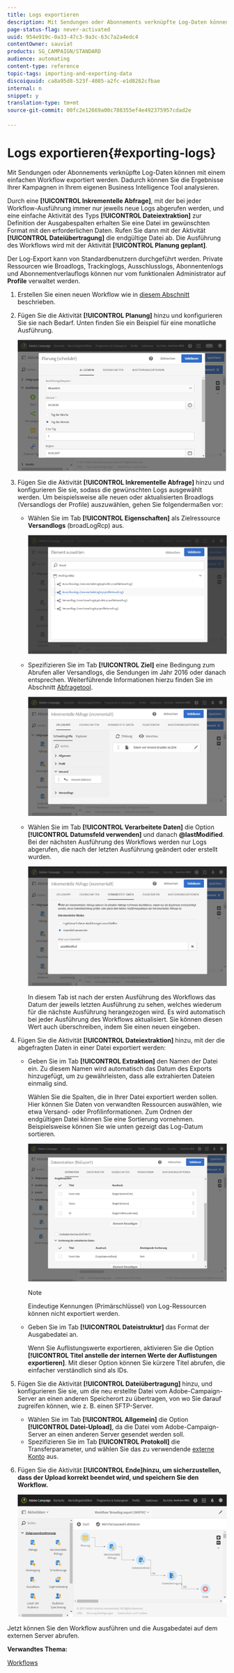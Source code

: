 ```yaml
---
title: Logs exportieren
description: Mit Sendungen oder Abonnements verknüpfte Log-Daten können mit einem einfachen Workflow exportiert werden.
page-status-flag: never-activated
uuid: 954e919c-0a33-47c3-9a3c-63c7a2a4edc4
contentOwner: sauviat
products: SG_CAMPAIGN/STANDARD
audience: automating
content-type: reference
topic-tags: importing-and-exporting-data
discoiquuid: ca8a95d8-523f-4085-a2fc-e1d8262cfbae
internal: n
snippet: y
translation-type: tm+mt
source-git-commit: 00fc2e12669a00c788355ef4e492375957cdad2e

---
```



# Logs exportieren{#exporting-logs}

Mit Sendungen oder Abonnements verknüpfte Log-Daten können mit einem einfachen Workflow exportiert werden. Dadurch können Sie die Ergebnisse Ihrer Kampagnen in Ihrem eigenen Business Intelligence Tool analysieren.

Durch eine **[!UICONTROL Inkrementelle Abfrage]**, mit der bei jeder Workflow-Ausführung immer nur jeweils neue Logs abgerufen werden, und eine einfache Aktivität des Typs **[!UICONTROL Dateiextraktion]** zur Definition der Ausgabespalten erhalten Sie eine Datei im gewünschten Format mit den erforderlichen Daten. Rufen Sie dann mit der Aktivität **[!UICONTROL Dateiübertragung]** die endgültige Datei ab. Die Ausführung des Workflows wird mit der Aktivität **[!UICONTROL Planung geplant]**.

Der Log-Export kann von Standardbenutzern durchgeführt werden. Private Ressourcen wie Broadlogs, Trackinglogs, Ausschlusslogs, Abonnentenlogs und Abonnementverlauflogs können nur vom funktionalen Administrator auf **Profile** verwaltet werden.

1. Erstellen Sie einen neuen Workflow wie in [diesem Abschnitt](../../automating/using/building-a-workflow.md#creating-a-workflow) beschrieben.
1. Fügen Sie die Aktivität **[!UICONTROL Planung]** hinzu und konfigurieren Sie sie nach Bedarf. Unten finden Sie ein Beispiel für eine monatliche Ausführung.

   ![](assets/export_logs_scheduler.png)

1. Fügen Sie die Aktivität **[!UICONTROL Inkrementelle Abfrage]** hinzu und konfigurieren Sie sie, sodass die gewünschten Logs ausgewählt werden. Um beispielsweise alle neuen oder aktualisierten Broadlogs (Versandlogs der Profile) auszuwählen, gehen Sie folgendermaßen vor:

   * Wählen Sie im Tab **[!UICONTROL Eigenschaften]** als Zielressource **Versandlogs** (broadLogRcp) aus.

      ![](assets/export_logs_query_properties.png)

   * Spezifizieren Sie im Tab **[!UICONTROL Ziel]** eine Bedingung zum Abrufen aller Versandlogs, die Sendungen im Jahr 2016 oder danach entsprechen. Weiterführende Informationen hierzu finden Sie im Abschnitt [Abfragetool](../../automating/using/editing-queries.md#creating-queries).

      ![](assets/export_logs_query_target.png)

   * Wählen Sie im Tab **[!UICONTROL Verarbeitete Daten]** die Option **[!UICONTROL Datumsfeld verwenden]** und danach **@lastModified**. Bei der nächsten Ausführung des Workflows werden nur Logs abgerufen, die nach der letzten Ausführung geändert oder erstellt wurden.

      ![](assets/export_logs_query_processeddata.png)

      In diesem Tab ist nach der ersten Ausführung des Workflows das Datum der jeweils letzten Ausführung zu sehen, welches wiederum für die nächste Ausführung herangezogen wird. Es wird automatisch bei jeder Ausführung des Workflows aktualisiert. Sie können diesen Wert auch überschreiben, indem Sie einen neuen eingeben.

1. Fügen Sie die Aktivität **[!UICONTROL Dateiextraktion]** hinzu, mit der die abgefragten Daten in einer Datei exportiert werden:

   * Geben Sie im Tab **[!UICONTROL Extraktion]** den Namen der Datei ein. Zu diesem Namen wird automatisch das Datum des Exports hinzugefügt, um zu gewährleisten, dass alle extrahierten Dateien einmalig sind.

      Wählen Sie die Spalten, die in Ihrer Datei exportiert werden sollen. Hier können Sie Daten von verwandten Ressourcen auswählen, wie etwa Versand- oder Profilinformationen. Zum Ordnen der endgültigen Datei können Sie eine Sortierung vornehmen. Beispielsweise können Sie wie unten gezeigt das Log-Datum sortieren.

      ![](assets/export_logs_extractfile_extraction.png)

      >[!NOTE]
      >
      >Eindeutige Kennungen (Primärschlüssel) von Log-Ressourcen können nicht exportiert werden.

   * Geben Sie im Tab **[!UICONTROL Dateistruktur]** das Format der Ausgabedatei an.

      Wenn Sie Auflistungswerte exportieren, aktivieren Sie die Option **[!UICONTROL Titel anstelle der internen Werte der Auflistungen exportieren]**. Mit dieser Option können Sie kürzere Titel abrufen, die einfacher verständlich sind als IDs.

1. Fügen Sie die Aktivität **[!UICONTROL Dateiübertragung]** hinzu, und konfigurieren Sie sie, um die neu erstellte Datei vom Adobe-Campaign-Server an einen anderen Speicherort zu übertragen, von wo Sie darauf zugreifen können, wie z. B. einen SFTP-Server.

   * Wählen Sie im Tab **[!UICONTROL Allgemein]** die Option **[!UICONTROL Datei-Upload]**, da die Datei vom Adobe-Campaign-Server an einen anderen Server gesendet werden soll.
   * Spezifizieren Sie im Tab **[!UICONTROL Protokoll]** die Transferparameter, und wählen Sie das zu verwendende [externe Konto](../../administration/using/external-accounts.md#creating-an-external-account) aus.

1. Fügen Sie die Aktivität **[!UICONTROL Ende]hinzu, um sicherzustellen, dass der Upload korrekt beendet wird, und speichern Sie den Workflow.**

   ![](assets/export_logs_example_workflow.png)

Jetzt können Sie den Workflow ausführen und die Ausgabedatei auf dem externen Server abrufen.

**Verwandtes Thema:**

[Workflows](../../automating/using/discovering-workflows.md)
